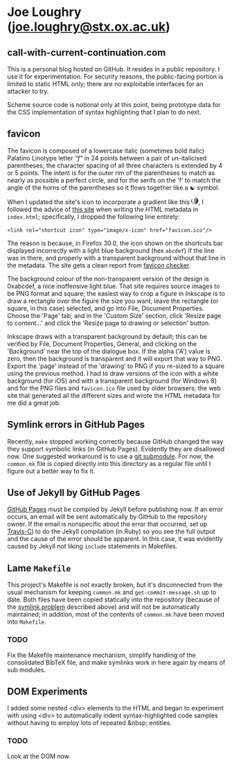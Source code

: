 Joe Loughry (joe.loughry@stx.ox.ac.uk)
===========

call-with-current-continuation.com
----------------------------------

This is a personal blog hosted on GitHub. It resides in a public repository. I use it for
experimentation. For security reasons, the public-facing portion is limited to static HTML
only; there are no exploitable interfaces for an attacker to try.

Scheme source code is notional only at this point, being prototype data for the CSS
implementation of syntax highlighting that I plan to do next.

favicon
-------

The favicon is composed of a lowercase italic (sometimes bold italic) Palatino Linotype
letter *"f"* in 24 points between a pair of un-italicised parentheses; the character spacing
of all three characters is extended by 4 or 5 points. The intent is for the outer rim of
the parentheses to match as nearly as possible a perfect circle, and for the serifs on the
'f' to match the angle of the horns of the parentheses so it flows together like a &#9775;
symbol.

When I updated the site's icon to incorporate a gradient like this
<img src="https://github.com/jloughry/jloughry.github.io/raw/master/favicon-16x16.png"
alt="the site's favicon"/>, I followed the advice of
[this site](http://realfavicongenerator.net/favicon_checker) when writing the HTML
metadata in `index.html`; specifically, I dropped the following line entirely:

````
<link rel="shortcut icon" type="image/x-icon" href="favicon.ico"/>
````
The reason is because, in Firefox 30.0, the icon shown on the shortcuts bar displayed
incorrectly with a light blue background (hex `abcdef`) if the line was in there, and
properly with a transparent background without that line in the metadata. The site gets
a clean report from [favicon checker](http://realfavicongenerator.net/favicon_checker).

The background colour of the non-transparent version of the design is 0xabcdef, a nice
inoffensive light blue. That site requires source images to be PNG format and square;
the easiest way to crop a figure in Inkscape is to draw a rectangle over the figure the
size you want, leave the rectangle (or square, in this case) selected, and go into File,
Document Properties. Choose the 'Page' tab, and in the 'Custom Size' section, click
'Resize page to content...' and click the 'Resize page to drawing or selection' button.

Inkscape draws with a transparent background by default; this can be verified by File,
Document Properties, General, and clicking on the 'Background' near the top of the
dialogue box. If the alpha ('A') value is zero, then the background is transparent and
it will export that way to PNG. Export the 'page' instead of the 'drawing' to PNG if
you re-sized to a square using the previous method. I had to draw versions of the icon
with a white background (for iOS) and with a transparent background (for Windows 8) and
for the PNG files and `favicon.ico` file used by older browsers; the web site that
generated all the different sizes and wrote the HTML metadata for me did a great job.

Symlink errors in GitHub Pages<a name="symlink-problem"/>
------------------------------

Recently, `make` stopped working correctly because GitHub changed the way they
support symbolic links (in GitHub Pages). Evidently they are disallowed now. One
suggested workaround is to use a
[git submodule](https://help.github.com/articles/using-submodules-with-pages).
For now, the `common.mk` file is copied directly into this directory as a regular
file until I figure out a better way to fix it.

Use of Jekyll by GitHub Pages
-----------------------------

[GitHub Pages](https://help.github.com/articles/using-jekyll-with-pages) must be
compiled by Jekyll before publishing now. If an error occurs, an email will be
sent automatically by GitHub to the repository owner. If the email is nonspecific
about the error that occurred, set up
[Travis-CI](https://help.github.com/articles/troubleshooting-github-pages-build-failures#configuring-a-third-party-service-to-display-jekyll-build-error-messages)
to do the Jekyll compilation (in Ruby) so you see the full output and the cause
of the error should be apparent. In this case, it was evidently caused by Jekyll
not liking `include` statements in Makefiles.

Lame `Makefile`
---------------

This project's Makefile is not exactly broken, but it's disconnected from the usual
mechanism for keeping `common.mk` and `get-commit-message.sh` up to date. Both files
have been copied statically into the repository (because of the
[symlink problem](#symlink-problem) described above) and will not be automatically
maintained; in addition, most of the contents of `common.mk` have been moved into
`Makefile`.

### TODO

Fix the Makefile maintenance mechanism, simplify handling of the consolidated BibTeX
file, and make symlinks work in here again by means of sub modules.

DOM Experiments
---------------

I added some nested &lt;div&gt; elements to the HTML and began to experiment with
using &lt;div&gt; to automatically indent syntax-highlighted code samples without
having to employ lots of repeated &amp;nbsp; entities.

### TODO

Look at the DOM now.

